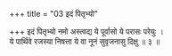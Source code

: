 +++
title = "03 इदं पितृभ्यो"

+++
इदं पितृभ्यो नमो अस्त्वद्य ये पूर्वासो ये परासः परेयुः ।  
ये पार्थिवे रजस्या निषत्ता ये वा नूनं सुवृजनासु दिक्षु ॥ ३ ॥